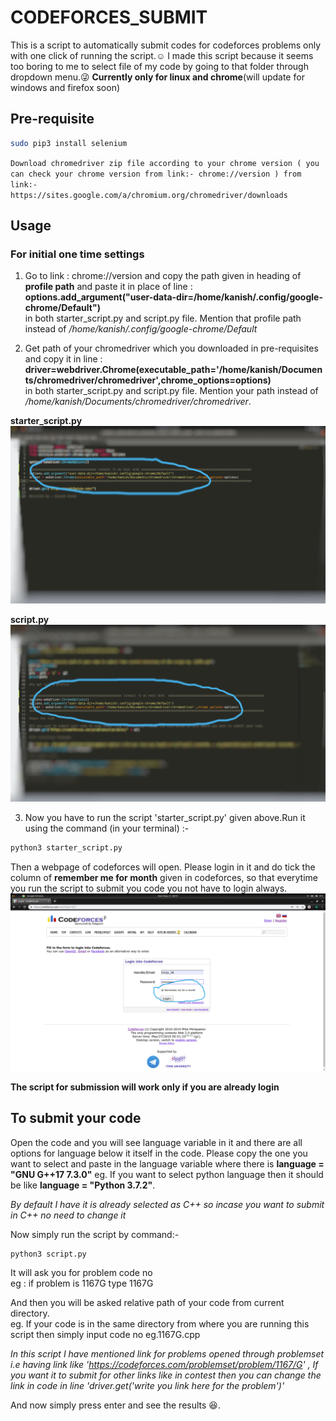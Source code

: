 # CODEFORCES_SUBMIT
This is a script to automatically submit codes for codeforces problems only with  one click of running the script.:relaxed:
I made this script because it seems too boring to me to select file of my code by going to that folder through dropdown menu.:stuck_out_tongue_winking_eye:
**Currently only for linux and chrome**(will update for windows and firefox soon)

## Pre-requisite
```bash
sudo pip3 install selenium
```
``
Download chromedriver zip file according to your chrome version ( you can check your chrome version from link:- chrome://version ) from link:-    https://sites.google.com/a/chromium.org/chromedriver/downloads
``

## Usage

### For initial one time settings

1. Go to link : chrome://version and copy the path given in heading of **profile path** and paste it in place of line :   
   **options.add_argument("user-data-dir=/home/kanish/.config/google-chrome/Default")**  
   in both starter_script.py and script.py file. Mention that profile path instead of  */home/kanish/.config/google-chrome/Default*

2. Get path of your chromedriver which you downloaded in pre-requisites and copy it in line :  
   **driver=webdriver.Chrome(executable_path='/home/kanish/Documents/chromedriver/chromedriver',chrome_options=options)**  
   in both starter_script.py and script.py file. Mention your path instead of         */home/kanish/Documents/chromedriver/chromedriver*.

**starter_script.py**
![img](img2.png)

**script.py**
![img](img1.png)


3. Now you have to run the script 'starter_script.py' given above.Run it using the command (in your terminal) :-  

```bash
python3 starter_script.py
```

Then a webpage of codeforces will open. Please login in it and do tick the column of **remember me for month** given in codeforces, so that everytime you run the script to submit you code you not have to login always.
![img](img.png)

**The script for submission will work only if you are already login**  


## To submit your code
Open the code and you will see language variable in it and there are all options for language below it itself in the code. Please copy the one you want to select and paste in the language variable where there is **language = "GNU G++17 7.3.0"**
eg. If you want to select python language then it should be like **language = "Python 3.7.2"**.  

*By default I have it is already selected as C++ so incase you want to submit in C++ no need to change it*

Now simply run the script by command:-
```bash
python3 script.py
```
It will ask you for problem code no  
 eg : if problem is 1167G type 1167G  
 
 And then you will be asked relative path of your code from current directory.  
 eg. If your code is in the same directory from where you are running this script then simply input code no eg.1167G.cpp  
 
 *In this script I have mentioned link for problems opened through problemset i.e having link like 'https://codeforces.com/problemset/problem/1167/G' , If you want it to submit for other links like in contest then you can change the link in code in line 'driver.get('write you link here for the problem')'*

And now simply press enter and see the results :satisfied:.



